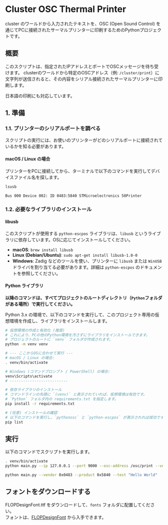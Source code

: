 # Cluster OSC Thermal Printer
cluster のワールドから入力されたテキストを、OSC (Open Sound Control) を通じてPCに接続されたサーマルプリンターに印刷するためのPythonプロジェクトです。

## 概要
このスクリプトは、指定されたIPアドレスとポートでOSCメッセージを待ち受けます。
clusterのワールドから特定のOSCアドレス（例: `/cluster/print`）に文字列が送信されると、その内容をシリアル接続されたサーマルプリンターに印刷します。

日本語の印刷にも対応しています。

## 1. 準備

### 1.1. プリンターのシリアルポートを調べる
スクリプトの実行には、お使いのプリンターがどのシリアルポートに接続されているかを知る必要があります。

#### macOS / Linux の場合
プリンターをPCに接続してから、ターミナルで以下のコマンドを実行してデバイスファイル名を探します。

```bash
lsusb 

Bus 000 Device 002: ID 0483:5840 STMicroelectronics 58Printer 
```

### 1.2. 必要なライブラリのインストール

#### libusb
このスクリプトが使用する `python-escpos` ライブラリは、`libusb` というライブラリに依存しています。OSに応じてインストールしてください。

- **macOS**: `brew install libusb`
- **Linux (Debian/Ubuntu)**: `sudo apt-get install libusb-1.0-0`
- **Windows**: Zadig などのツールを使い、プリンターに `libusb` または `WinUSB` ドライバを割り当てる必要があります。詳細は `python-escpos` のドキュメントを参照してください。

#### Python ライブラリ
**以降のコマンドは、すべてプロジェクトのルートディレクトリ（`Python`フォルダがある場所）で実行してください。**

Python 3.x の環境で、以下のコマンドを実行して、このプロジェクト専用の仮想環境を作成し、ライブラリをインストールします。
```bash
# 仮想環境の作成と有効化 (推奨)
# これにより、PCの他のPython環境を汚さずにライブラリをインストールできます。
# プロジェクトのルートに `venv` フォルダが作成されます。
python -m venv venv

# --- ここからOSに合わせて実行 ---
# macOS / Linux の場合:
. venv/bin/activate

# Windows (コマンドプロンプト / PowerShell) の場合:
venv\Scripts\activate
# --------------------------

# 依存ライブラリのインストール
# コマンドラインの先頭に `(venv)` と表示されていれば、仮想環境は有効です。
# `Python` フォルダ内の requirements.txt を指定します。
pip install -r requirements.txt

# (任意) インストールの確認
# 以下のコマンドを実行し、`pythonosc` と `python-escpos` が表示されれば成功です。
pip list
```

## 実行
以下のコマンドでスクリプトを実行します。

```bash
. venv/bin/activate
python main.py --ip 127.0.0.1 --port 9000 --osc-address /osc/print --vendor 0x0483 --product 0x5840

python main.py --vendor 0x0483 --product 0x5840 --test "Hello World"
```

## フォントをダウンロードする
FLOPDesignFont.ttf をダウンロードして、`fonts` フォルダに配置してください。  
フォントは、[FLOPDesignFont](https://flopdesign.booth.pm/items/2296481) から入手できます。　　
